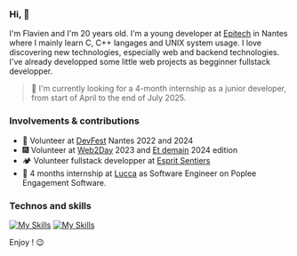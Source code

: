 ### Hi, 🫡

I'm Flavien and I'm 20 years old.
I'm a young developer at [Epitech](https://www.epitech.eu/fr/formations/epitech-en-5-ans/) in Nantes where I mainly learn C, C++ langages and UNIX system usage. I love discovering new technologies, especially web and backend technologies. I've already developped some little web projects as begginner fullstack developper.

> 👋 I'm currently looking for a 4-month internship as a junior developer, from start of April to the end of July 2025.

### Involvements & contributions
* 🌱 Volunteer at [DevFest](https://devfest.gdgnantes.com/) Nantes 2022 and 2024
* 🎆 Volunteer at [Web2Day](https://web2day.co/) 2023 and [Et demain](https://etdemain.co/) 2024 edition
* 🏕️ Volunteer fullstack developper at [Esprit Sentiers](https://www.esprit-sentiers.fr/)
* 🍊 4 months internship at [Lucca](https://github.com/LuccaSA) as Software Engineer on Poplee Engagement Software.


### Technos and skills
[![My Skills](https://skillicons.dev/icons?i=git,html,css,angular,react,typescript,nestjs,redux,nextjs)](https://skillicons.dev)
[![My Skills](https://skillicons.dev/icons?i=c,cpp,cs,python,php,postgres,mysql,docker,jenkins)](https://skillicons.dev)

Enjoy ! 😉 

